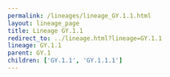 ```yaml
---
permalink: /lineages/lineage_GY.1.1.html
layout: lineage_page
title: Lineage GY.1.1
redirect_to: ../lineage.html?lineage=GY.1.1
lineage: GY.1.1
parent: GY.1
children: ['GY.1.1', 'GY.1.1.1']
---
```

